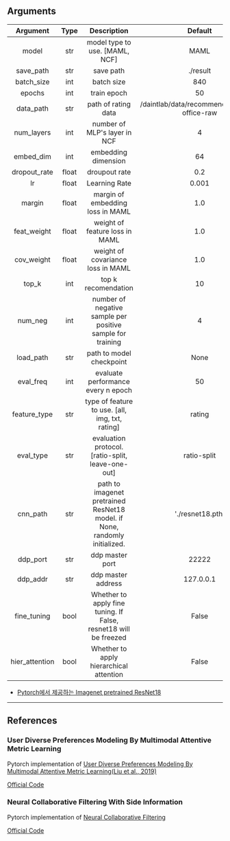## Arguments 

| Argument | Type | Description | Default |
|:---:|:---:|:---:|:---:|
|model|str|model type to use. [MAML, NCF]|MAML|
|save_path|str|save path|./result|
|batch_size|int|batch size|840|
|epochs|int|train epoch|50|
|data_path|str|path of rating data|/daintlab/data/recommend/Amazon-office-raw|
|num_layers|int|number of MLP's layer in NCF|4|
|embed_dim|int|embedding dimension|64|
|dropout_rate|float|droupout rate|0.2|
|lr|float|Learning Rate|0.001|
|margin|float|margin of embedding loss in MAML|1.0|
|feat_weight|float|weight of feature loss in MAML|1.0|
|cov_weight|float|weight of covariance loss in MAML|1.0|
|top_k|int|top k recomendation|10|
|num_neg|int|number of negative sample per positive sample for training|4|
|load_path|str|path to model checkpoint|None|
|eval_freq|int|evaluate performance every n epoch|50|
|feature_type|str|type of feature to use. [all, img, txt, rating]|rating|
|eval_type|str|evaluation protocol. [ratio-split, leave-one-out]|ratio-split|
|cnn_path|str|path to imagenet pretrained ResNet18 model. if None, randomly initialized.|'./resnet18.pth'|
|ddp_port|str|ddp master port|22222|
|ddp_addr|str|ddp master address|127.0.0.1|
|fine_tuning|bool|Whether to apply fine tuning. If False, resnet18 will be freezed|False|
|hier_attention|bool|Whether to apply hierarchical attention|False|


- [Pytorch에서 제공하는 Imagenet pretrained ResNet18](https://download.pytorch.org/models/resnet18-5c106cde.pth)
<hr>

## References

### User Diverse Preferences Modeling By Multimodal Attentive Metric Learning
Pytorch implementation of [User Diverse Preferences Modeling By Multimodal Attentive Metric Learning(Liu et al., 2019)](https://dl.acm.org/doi/abs/10.1145/3343031.3350953)

[Official Code](https://github.com/liufancs/MAML#user-diverse-preferences-modeling-by-multimodal-attentive-metric-learning)

### Neural Collaborative Filtering With Side Information 
Pytorch implementation of [Neural Collaborative Filtering](https://arxiv.org/abs/1708.05031)

[Official Code](https://img.shields.io/github/stars/hexiangnan/neural_collaborative_filtering.svg?logo=github&label=Stars)

